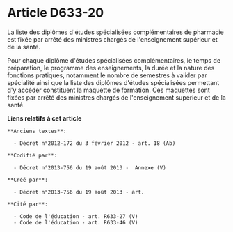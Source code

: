 # Article D633-20

La liste des diplômes d'études spécialisées complémentaires de pharmacie est fixée par arrêté des ministres chargés de
l'enseignement supérieur et de la santé.

Pour chaque diplôme d'études spécialisées complémentaires, le temps de préparation, le programme des enseignements, la durée
et la nature des fonctions pratiques, notamment le nombre de semestres à valider par spécialité ainsi que la liste des
diplômes d'études spécialisées permettant d'y accéder constituent la maquette de formation. Ces maquettes sont fixées par
arrêté des ministres chargés de l'enseignement supérieur et de la santé.

**Liens relatifs à cet article**

	**Anciens textes**:

	  - Décret n°2012-172 du 3 février 2012 - art. 18 (Ab)

	**Codifié par**:

	  - Décret n°2013-756 du 19 août 2013 -  Annexe (V)

	**Créé par**:

	  - Décret n°2013-756 du 19 août 2013 - art.

	**Cité par**:

	  - Code de l'éducation - art. R633-27 (V)
	  - Code de l'éducation - art. R633-46 (V)
